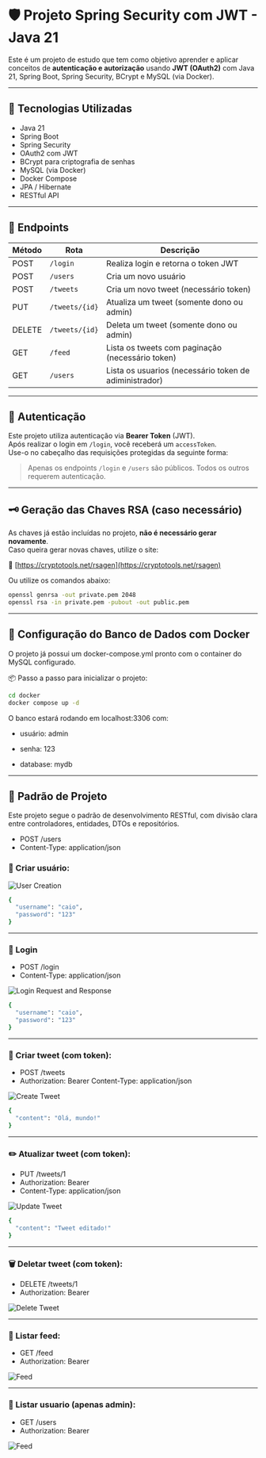 # 🛡️ Projeto Spring Security com JWT - Java 21

Este é um projeto de estudo que tem como objetivo aprender e aplicar conceitos de **autenticação e autorização** usando **JWT (OAuth2)** com Java 21, Spring Boot, Spring Security, BCrypt e MySQL (via Docker).

---

## 🔧 Tecnologias Utilizadas

- Java 21
- Spring Boot
- Spring Security
- OAuth2 com JWT
- BCrypt para criptografia de senhas
- MySQL (via Docker)
- Docker Compose
- JPA / Hibernate
- RESTful API

---

## 🚀 Endpoints

| Método | Rota              | Descrição                                        |
|--------|-------------------|--------------------------------------------------|
| POST   | `/login`          | Realiza login e retorna o token JWT             |
| POST   | `/users`          | Cria um novo usuário                             |
| POST   | `/tweets`         | Cria um novo tweet (necessário token)           |
| PUT    | `/tweets/{id}`    | Atualiza um tweet (somente dono ou admin)       |
| DELETE | `/tweets/{id}`    | Deleta um tweet (somente dono ou admin)         |
| GET    | `/feed`           | Lista os tweets com paginação (necessário token)|
| GET    | `/users`           | Lista os usuarios (necessário token de adiministrador)|

---

## 🔐 Autenticação

Este projeto utiliza autenticação via **Bearer Token** (JWT).  
Após realizar o login em `/login`, você receberá um `accessToken`.  
Use-o no cabeçalho das requisições protegidas da seguinte forma:


> Apenas os endpoints `/login` e `/users` são públicos. Todos os outros requerem autenticação.

---

## 🗝️ Geração das Chaves RSA (caso necessário)

As chaves já estão incluídas no projeto, **não é necessário gerar novamente**.  
Caso queira gerar novas chaves, utilize o site:

🔗 [https://cryptotools.net/rsagen](https://cryptotools.net/rsagen)

Ou utilize os comandos abaixo:

```bash
openssl genrsa -out private.pem 2048
openssl rsa -in private.pem -pubout -out public.pem
```
---

## 🐬 Configuração do Banco de Dados com Docker
O projeto já possui um docker-compose.yml pronto com o container do MySQL configurado.

📦 Passo a passo para inicializar o projeto:

```bash
cd docker
docker compose up -d
```
O banco estará rodando em localhost:3306 com:

 * usuário: admin

 * senha: 123

 * database: mydb

---

## 📘 Padrão de Projeto
Este projeto segue o padrão de desenvolvimento RESTful, com divisão clara entre controladores, entidades, DTOs e repositórios.

- POST /users
- Content-Type: application/json

### 👤 Criar usuário:

![User Creation](docs/images/create-user.png)

```bash
{
  "username": "caio",
  "password": "123"
}
```
---

### 🔐 Login

- POST /login
- Content-Type: application/json

![Login Request and Response](docs/images/login.png)

```bash
{
  "username": "caio",
  "password": "123"
}
```
---

### 📝 Criar tweet (com token):

- POST /tweets
- Authorization: Bearer <accessToken>
Content-Type: application/json

![Create Tweet](docs/images/create-tweet.png)

```bash
{
  "content": "Olá, mundo!"
}
```
---

### ✏️ Atualizar tweet (com token):

- PUT /tweets/1
- Authorization: Bearer <accessToken>
- Content-Type: application/json

![Update Tweet](docs/images/update-tweet.png)

```bash
{
  "content": "Tweet editado!"
}
```
---

### 🗑️ Deletar tweet (com token):

- DELETE /tweets/1
- Authorization: Bearer <accessToken>

![Delete Tweet](docs/images/delete-tweet.png)

---

### 📰 Listar feed:

- GET /feed
- Authorization: Bearer <accessToken>

![Feed](docs/images/feed.png)

---
### 📰 Listar usuario (apenas admin):

- GET /users
- Authorization: Bearer <accessToken>

![Feed](docs/images/users.png)
